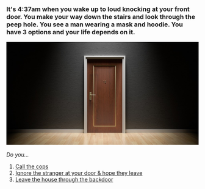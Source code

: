 ### It's 4:37am when you wake up to loud knocking at your front door. You make your way down the stairs and look through the peep hole. You see a man wearing a mask and hoodie. You have **3** options and your life depends on it. 

![image](images/door12.jpg)

_Do you..._

1. [Call the cops](situations/call-cops.md)
2. [Ignore the stranger at your door & hope they leave](situations/man-enters.md)
3. [Leave the house through the backdoor](situations/leave-house.md)